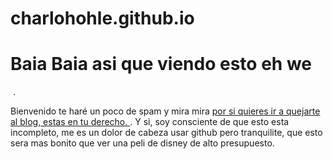 # charlohohle.github.io
 <h1> Baia Baia asi que viendo esto eh we </h1>
<img src="https://img.buzzfeed.com/buzzfeed-static/static/2016-03/16/17/enhanced/webdr07/enhanced-6456-1458165417-2.jpg?downsize=700:*&output-format=auto&output-quality=auto" alt="" />
 .
 <p> Bienvenido te haré un poco de spam y mira mira <a href="https://charloshohle.wordpress.com/"> por si quieres ir a quejarte al blog, estas en tu derecho. </a> 
.
Y si, soy consciente de que esto esta incompleto, me es un dolor de cabeza usar github pero tranquilite, que esto sera mas bonito que ver una peli de disney de alto presupuesto.
</p>
